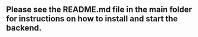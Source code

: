 ## Please see the README.md file in the main folder for instructions on how to install and start the backend.